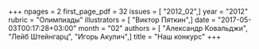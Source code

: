 +++
npages = 2
first_page_pdf = 32
issues = [ "2012_02",]
year = "2012"
rubric = "Олимпиады"
illustrators = [ "Виктор Пяткин",]
date = "2017-05-03T00:17:28+03:00"
month = "02"
authors = [ "Александр Ковальджи", "Лейб Штейнгарц", "Игорь Акулич",]
title = "Наш конкурс"
+++
